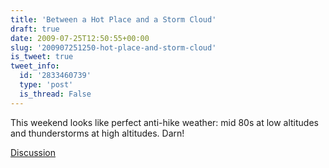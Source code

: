 ```yaml
---
title: 'Between a Hot Place and a Storm Cloud'
draft: true
date: 2009-07-25T12:50:55+00:00
slug: '200907251250-hot-place-and-storm-cloud'
is_tweet: true
tweet_info:
  id: '2833460739'
  type: 'post'
  is_thread: False
---
```




This weekend looks like perfect anti-hike weather: mid 80s at low altitudes and thunderstorms at high altitudes. Darn!

[Discussion](https://x.com/sytelus/status/2833460739)
